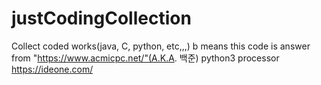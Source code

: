 # justCodingCollection
Collect coded works(java, C, python, etc,,,)
b means this code is answer from "https://www.acmicpc.net/"(A.K.A. 백준)
python3 processor https://ideone.com/

